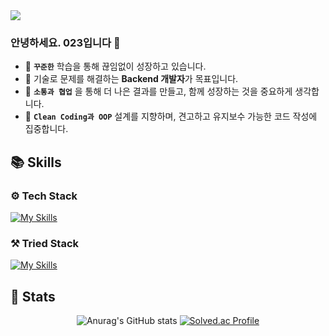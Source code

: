 <img src="https://capsule-render.vercel.app/api?type=venom&color=gradient&customColorList=0,1,7,14,20,24,27)&height=160&fontAlignY=43&descAlignY=64&section=header&text=023&desc=Github%20🗂️&animation=fadeIn&fontSize=40&fontColor=FAFAFA&stroke=000000&strokeWidth=0.5"/>

### 안녕하세요. 023입니다 👋
  - 🌱 **`꾸준한`** 학습을 통해 끊임없이 성장하고 있습니다.
  - 💭 기술로 문제를 해결하는 **Backend 개발자**가 목표입니다.
  - 💬 **`소통과 협업`** 을 통해 더 나은 결과를 만들고, 함께 성장하는 것을 중요하게 생각합니다.
  - 🫧 **`Clean Coding과 OOP`** 설계를 지향하며, 견고하고 유지보수 가능한 코드 작성에 집중합니다.


<h2> 📚 Skills </h2>

<h3> ⚙️ Tech Stack </h3>

[![My Skills](https://skillicons.dev/icons?i=java,spring,mysql,github,aws,nginx,githubactions)](https://skillicons.dev)
  
  
<h3> ⚒️ Tried Stack </h3>

[![My Skills](https://skillicons.dev/icons?i=aws,redis,docker,postman,mongodb,grafana)](https://skillicons.dev)

<h2> 📌 Stats </h2>

<div align="center">

![Anurag's GitHub stats](https://github-readme-stats.vercel.app/api?username=023-dev&show_icons=true&theme=tokyonight&hide=stars)
[![Solved.ac Profile](http://mazassumnida.wtf/api/v2/generate_badge?boj=023)](https://solved.ac/023/)

</div>

